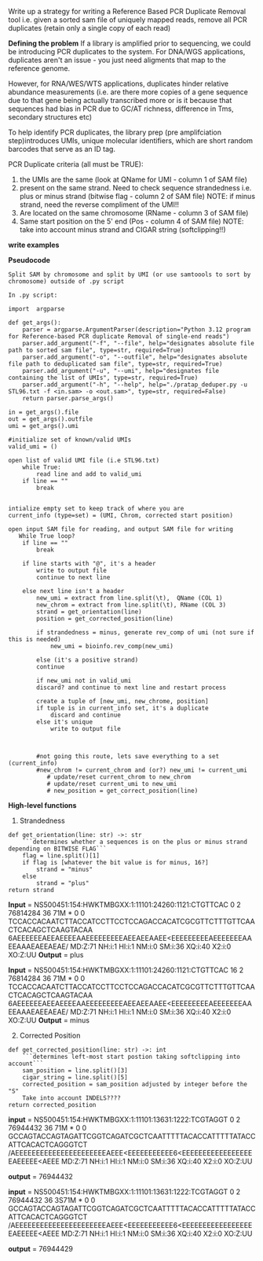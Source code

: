 Write up a strategy for writing a Reference Based PCR Duplicate Removal tool
i.e. given a sorted sam file of uniquely mapped reads, remove all PCR duplicates (retain only a single copy of each read)

**Defining the problem**
If a library is amplified prior to sequencing, we could be introducing PCR duplicates to the system. For DNA/WGS applications, duplicates aren't an issue - you just need aligments that map to the reference genome. 

However, for RNA/WES/WTS applications, duplicates hinder relative abundance measurements (i.e. are there more copies of a gene sequence due to that gene being actually transcribed more or is it because that sequences had bias in PCR due to GC/AT richness, difference in Tms, secondary structures etc)

To help identify PCR duplicates, the library prep (pre amplifciation step)introduces UMIs, unique molecular identifiers, which are short random barcodes that serve as an ID tag. 

PCR Duplicate criteria (all must be TRUE):
1. the UMIs are the same (look at QName for UMI - column 1 of SAM file)
2. present on the same strand. Need to check sequence strandedness i.e. plus or minus strand (bitwise flag - column 2 of SAM file)
    NOTE: if minus strand, need the reverse compliment of the UMI!!
3. Are located on the same chromosome (RName - column 3 of SAM file)
4. Same start position on the 5' end (Pos - column 4 of SAM file)
    NOTE: take into account minus strand and CIGAR string (softclipping!!)

**write examples**


**Pseudocode**

```
Split SAM by chromosome and split by UMI (or use samtoools to sort by chromosome) outside of .py script

In .py script:

import  argparse

def get_args(): 
    parser = argparse.ArgumentParser(description="Python 3.12 program for Reference-based PCR duplicate Removal of single-end reads")
    parser.add_argument("-f", "--file", help="designates absolute file path to sorted sam file", type=str, required=True)
    parser.add_argument("-o", "--outfile", help="designates absolute file path to deduplicated sam file", type=str, required=True)
    parser.add_argument("-u", "--umi", help="designates file containing the list of UMIs", type=str, required=True)
    parser.add_argument("-h", "--help", help="./pratap_deduper.py -u STL96.txt -f <in.sam> -o <out.sam>", type=str, required=False)
    return parser.parse_args()

in = get_args().file 
out = get_args().outfile
umi = get_args().umi

#initialize set of known/valid UMIs
valid_umi = ()

open list of valid UMI file (i.e STL96.txt)
    while True:
        read line and add to valid_umi
    if line == "" 
        break


intialize empty set to keep track of where you are
current_info (type=set) = (UMI, Chrom, corrected start position)

open input SAM file for reading, and output SAM file for writing
   While True loop?
    if line == ""
        break

    if line starts with "@", it's a header 
        write to output file
        continue to next line

    else next line isn't a header
        new_umi = extract from line.split(\t),  QName (COL 1)
        new_chrom = extract from line.split(\t), RName (COL 3)
        strand = get_orientation(line)
        position = get_corrected_position(line)

        if strandedness = minus, generate rev_comp of umi (not sure if this is needed)
            new_umi = bioinfo.rev_comp(new_umi)

        else (it's a positive strand)
        continue

        if new_umi not in valid_umi
        discard? and continue to next line and restart process

        create a tuple of [new_umi, new_chrome, position]
        if tuple is in current_info set, it's a duplicate
            discard and continue
        else it's unique
            write to output file

        
        
        #not going this route, lets save everything to a set (current_info)
        #new_chrom != current_chrom and (or?) new_umi != current_umi
           # update/reset current_chrom to new_chrom
           # update/reset current_umi to new_umi
           # new_position = get_correct_position(line)
```
    

**High-level functions**

1. Strandedness
```
def get_orientation(line: str) ->: str
    ```determines whether a sequences is on the plus or minus strand depending on BITWISE FLAG```
    flag = line.split()[1]
    if flag is [whatever the bit value is for minus, 16?]
        strand = "minus"
    else
        strand = "plus"
return strand
```

**Input** = NS500451:154:HWKTMBGXX:1:11101:24260:1121:CTGTTCAC	0	2	76814284	36	71M	*	0	0	TCCACCACAATCTTACCATCCTTCCTCCAGACCACATCGCGTTCTTTGTTCAACTCACAGCTCAAGTACAA	6AEEEEEEAEEAEEEEAAEEEEEEEEEAEEAEEAAEE<EEEEEEEEEAEEEEEEEAAEEAAAEAEEAEAE/	MD:Z:71	NH:i:1	HI:i:1	NM:i:0	SM:i:36	XQ:i:40	X2:i:0	XO:Z:UU
**Output** = plus

**Input** = NS500451:154:HWKTMBGXX:1:11101:24260:1121:CTGTTCAC	16	2	76814284	36	71M	*	0	0	TCCACCACAATCTTACCATCCTTCCTCCAGACCACATCGCGTTCTTTGTTCAACTCACAGCTCAAGTACAA	6AEEEEEEAEEAEEEEAAEEEEEEEEEAEEAEEAAEE<EEEEEEEEEAEEEEEEEAAEEAAAEAEEAEAE/	MD:Z:71	NH:i:1	HI:i:1	NM:i:0	SM:i:36	XQ:i:40	X2:i:0	XO:Z:UU
**Output** = minus
            
2. Corrected Position
```
def get_corrected_position(line: str) ->: int
    ```determines left-most start postion taking softclipping into account```
    sam_position = line.split()[3]
    cigar_string = line.split()[5]
    corrected_position = sam_position adjusted by integer before the "S"
    Take into account INDELS????
return corrected_position

```
**input** = NS500451:154:HWKTMBGXX:1:11101:13631:1222:TCGTAGGT	0	2	76944432	36	71M	*	0	0	GCCAGTACCAGTAGATTCGGTCAGATCGCTCAATTTTTACACCATTTTTATACCATTCACACTCAGGGTCT	/AEEEEEEEEEEEEEEEEEEEEEEAEEE<EEEEEEEEEEE6<EEEEEEEEEEEEEEEEEEAEEEEE<AEEE	MD:Z:71	NH:i:1	HI:i:1	NM:i:0	SM:i:36	XQ:i:40	X2:i:0	XO:Z:UU

**output** = 76944432

**input** = NS500451:154:HWKTMBGXX:1:11101:13631:1222:TCGTAGGT	0	2	76944432	36	3S71M	*	0	0	GCCAGTACCAGTAGATTCGGTCAGATCGCTCAATTTTTACACCATTTTTATACCATTCACACTCAGGGTCT	/AEEEEEEEEEEEEEEEEEEEEEEAEEE<EEEEEEEEEEE6<EEEEEEEEEEEEEEEEEEAEEEEE<AEEE	MD:Z:71	NH:i:1	HI:i:1	NM:i:0	SM:i:36	XQ:i:40	X2:i:0	XO:Z:UU

**output** = 76944429










